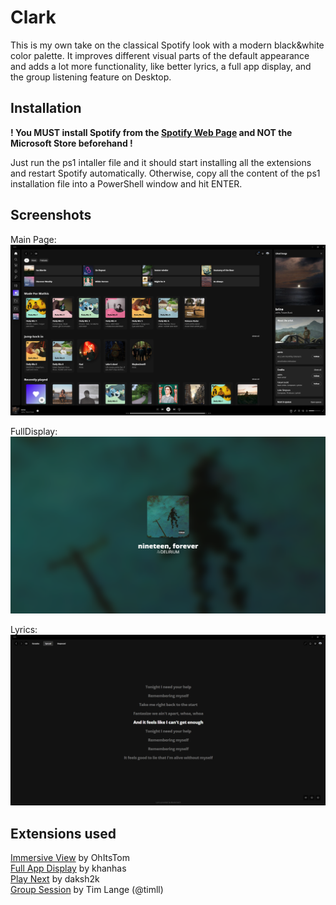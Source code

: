 # Clark

This is my own take on the classical Spotify look with a modern black&white color palette. It improves different visual parts of the default appearance and adds a lot more functionality, like better lyrics, a full app display, and the group listening feature on Desktop.

## Installation

**! You MUST install Spotify from the [Spotify Web Page](https://download.scdn.co/SpotifySetup.exe) and NOT the Microsoft Store beforehand !**

Just run the ps1 intaller file and it should start installing all the extensions and restart Spotify automatically.
Otherwise, copy all the content of the ps1 installation file into a PowerShell window and hit ENTER.

## Screenshots

Main Page:
![App Screenshot](./Screenshots/MainPage.png?raw=true "Main Page")

FullDisplay:
![App Screenshot](./Screenshots/FullDisplay.png?raw=true "FullAppDisplay")

Lyrics:
![App Screenshot](./Screenshots/Lyrics.png?raw=true "Lyrics")

## Extensions used

[Immersive View](https://github.com/ohitstom/spicetify-extensions/tree/main/immersiveView) by OhItsTom  
[Full App Display](https://github.com/huhridge/huh-spicetify-extensions/tree/main/fullAppDisplayModified) by khanhas  
[Play Next](https://github.com/daksh2k/Spicetify-stuff/blob/master/Extensions/playNext.js) by daksh2k  
[Group Session](https://github.com/timll/spotify-group-session) by Tim Lange (@timll)  

